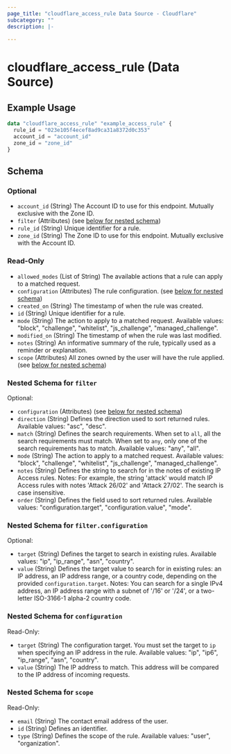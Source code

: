 ```yaml
---
page_title: "cloudflare_access_rule Data Source - Cloudflare"
subcategory: ""
description: |-
  
---
```


# cloudflare_access_rule (Data Source)



## Example Usage

```terraform
data "cloudflare_access_rule" "example_access_rule" {
  rule_id = "023e105f4ecef8ad9ca31a8372d0c353"
  account_id = "account_id"
  zone_id = "zone_id"
}
```

<!-- schema generated by tfplugindocs -->
## Schema

### Optional

- `account_id` (String) The Account ID to use for this endpoint. Mutually exclusive with the Zone ID.
- `filter` (Attributes) (see [below for nested schema](#nestedatt--filter))
- `rule_id` (String) Unique identifier for a rule.
- `zone_id` (String) The Zone ID to use for this endpoint. Mutually exclusive with the Account ID.

### Read-Only

- `allowed_modes` (List of String) The available actions that a rule can apply to a matched request.
- `configuration` (Attributes) The rule configuration. (see [below for nested schema](#nestedatt--configuration))
- `created_on` (String) The timestamp of when the rule was created.
- `id` (String) Unique identifier for a rule.
- `mode` (String) The action to apply to a matched request.
Available values: "block", "challenge", "whitelist", "js_challenge", "managed_challenge".
- `modified_on` (String) The timestamp of when the rule was last modified.
- `notes` (String) An informative summary of the rule, typically used as a reminder or explanation.
- `scope` (Attributes) All zones owned by the user will have the rule applied. (see [below for nested schema](#nestedatt--scope))

<a id="nestedatt--filter"></a>
### Nested Schema for `filter`

Optional:

- `configuration` (Attributes) (see [below for nested schema](#nestedatt--filter--configuration))
- `direction` (String) Defines the direction used to sort returned rules.
Available values: "asc", "desc".
- `match` (String) Defines the search requirements. When set to `all`, all the search requirements must match. When set to `any`, only one of the search requirements has to match.
Available values: "any", "all".
- `mode` (String) The action to apply to a matched request.
Available values: "block", "challenge", "whitelist", "js_challenge", "managed_challenge".
- `notes` (String) Defines the string to search for in the notes of existing IP Access rules.
Notes: For example, the string 'attack' would match IP Access rules with notes 'Attack 26/02' and 'Attack 27/02'. The search is case insensitive.
- `order` (String) Defines the field used to sort returned rules.
Available values: "configuration.target", "configuration.value", "mode".

<a id="nestedatt--filter--configuration"></a>
### Nested Schema for `filter.configuration`

Optional:

- `target` (String) Defines the target to search in existing rules.
Available values: "ip", "ip_range", "asn", "country".
- `value` (String) Defines the target value to search for in existing rules: an IP address, an IP address range, or a country code, depending on the provided `configuration.target`.
Notes: You can search for a single IPv4 address, an IP address range with a subnet of '/16' or '/24', or a two-letter ISO-3166-1 alpha-2 country code.



<a id="nestedatt--configuration"></a>
### Nested Schema for `configuration`

Read-Only:

- `target` (String) The configuration target. You must set the target to `ip` when specifying an IP address in the rule.
Available values: "ip", "ip6", "ip_range", "asn", "country".
- `value` (String) The IP address to match. This address will be compared to the IP address of incoming requests.


<a id="nestedatt--scope"></a>
### Nested Schema for `scope`

Read-Only:

- `email` (String) The contact email address of the user.
- `id` (String) Defines an identifier.
- `type` (String) Defines the scope of the rule.
Available values: "user", "organization".


